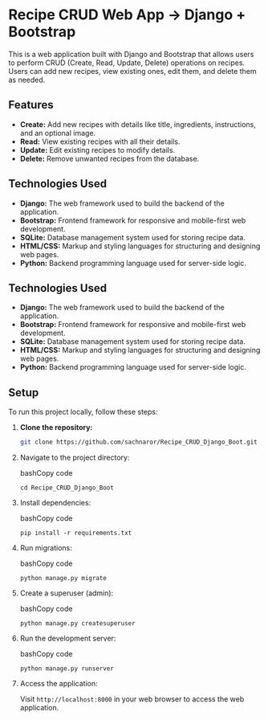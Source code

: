 # Recipe CRUD Web App -> Django + Bootstrap

This is a web application built with Django and Bootstrap that allows users to perform CRUD (Create, Read, Update, Delete) operations on recipes. Users can add new recipes, view existing ones, edit them, and delete them as needed.



## Features

- **Create:** Add new recipes with details like title, ingredients, instructions, and an optional image.
- **Read:** View existing recipes with all their details.
- **Update:** Edit existing recipes to modify details.
- **Delete:** Remove unwanted recipes from the database.

## Technologies Used

- **Django:** The web framework used to build the backend of the application.
- **Bootstrap:** Frontend framework for responsive and mobile-first web development.
- **SQLite:** Database management system used for storing recipe data.
- **HTML/CSS:** Markup and styling languages for structuring and designing web pages.
- **Python:** Backend programming language used for server-side logic.


## Technologies Used

- **Django:** The web framework used to build the backend of the application.
- **Bootstrap:** Frontend framework for responsive and mobile-first web development.
- **SQLite:** Database management system used for storing recipe data.
- **HTML/CSS:** Markup and styling languages for structuring and designing web pages.
- **Python:** Backend programming language used for server-side logic.

## Setup

To run this project locally, follow these steps:

1. **Clone the repository:**

   ```bash
   git clone https://github.com/sachnaror/Recipe_CRUD_Django_Boot.git `


2.  Navigate to the project directory:

    bashCopy code

    `cd Recipe_CRUD_Django_Boot`


3.  Install dependencies:

    bashCopy code

    `pip install -r requirements.txt`


4.  Run migrations:

    bashCopy code

    `python manage.py migrate`


5.  Create a superuser (admin):

    bashCopy code

    `python manage.py createsuperuser`


5.  Run the development server:

    bashCopy code

    `python manage.py runserver`



6.  Access the application:

    Visit `http://localhost:8000` in your web browser to access the web application.


